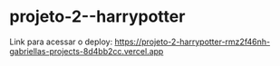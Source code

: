 # projeto-2--harrypotter
 
Link para acessar o deploy: https://projeto-2-harrypotter-rmz2f46nh-gabriellas-projects-8d4bb2cc.vercel.app
